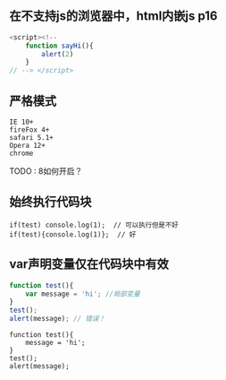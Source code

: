 

## 在不支持js的浏览器中，html内嵌js p16


```javascript
<script><!--
	function sayHi(){
		alert(2)
	}
// --> </script>
```

## 严格模式

```
IE 10+
fireFox 4+
safari 5.1+
Opera 12+
chrome
```

TODO : 8如何开启？

## 始终执行代码块
```
if(test) console.log(1);  // 可以执行但是不好
if(test){console.log(1)};  // 好
```

## var声明变量仅在代码块中有效

```javascript
function test(){
	var message = 'hi'; //局部变量
}
test();
alert(message); // 错误！
```
```
function test(){
	message = 'hi';
}
test();
alert(message);
```